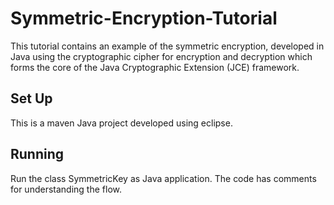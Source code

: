 # Symmetric-Encryption-Tutorial

This tutorial contains an example of the symmetric encryption, developed in Java using the cryptographic cipher for encryption and decryption which forms the core of the Java Cryptographic Extension (JCE) framework. 

## Set Up
This is a maven Java project developed using eclipse.

## Running
Run the class SymmetricKey as Java application. The code has comments for understanding the flow.
